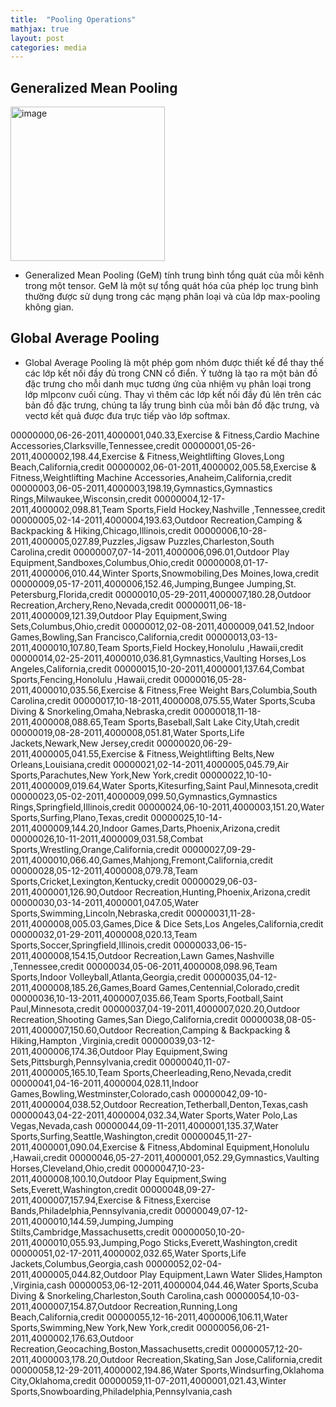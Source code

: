 ```yaml
---
title:  "Pooling Operations"
mathjax: true
layout: post
categories: media
---
```


## Generalized Mean Pooling
<img width="247" alt="image" src="https://github.com/NhiNguyen34/NhiNguyen34.github.io/assets/118429842/548316ea-dd19-40d4-96a1-f07db14ddfab">

* Generalized Mean Pooling (GeM) tính trung bình tổng quát của mỗi kênh trong một tensor. GeM là một sự tổng quát hóa của phép lọc trung bình thường được sử dụng trong các mạng phân loại và của lớp max-pooling không gian.
## Global Average Pooling
* Global Average Pooling là một phép gom nhóm được thiết kế để thay thế các lớp kết nối đầy đủ trong CNN cổ điển. Ý tưởng là tạo ra một bản đồ đặc trưng cho mỗi danh mục tương ứng của nhiệm vụ phân loại trong lớp mlpconv cuối cùng. Thay vì thêm các lớp kết nối đầy đủ lên trên các bản đồ đặc trưng, chúng ta lấy trung bình của mỗi bản đồ đặc trưng, và vectơ kết quả được đưa trực tiếp vào lớp softmax.


00000000,06-26-2011,4000001,040.33,Exercise & Fitness,Cardio Machine Accessories,Clarksville,Tennessee,credit
00000001,05-26-2011,4000002,198.44,Exercise & Fitness,Weightlifting Gloves,Long Beach,California,credit
00000002,06-01-2011,4000002,005.58,Exercise & Fitness,Weightlifting Machine Accessories,Anaheim,California,credit
00000003,06-05-2011,4000003,198.19,Gymnastics,Gymnastics Rings,Milwaukee,Wisconsin,credit
00000004,12-17-2011,4000002,098.81,Team Sports,Field Hockey,Nashville  ,Tennessee,credit
00000005,02-14-2011,4000004,193.63,Outdoor Recreation,Camping & Backpacking & Hiking,Chicago,Illinois,credit
00000006,10-28-2011,4000005,027.89,Puzzles,Jigsaw Puzzles,Charleston,South Carolina,credit
00000007,07-14-2011,4000006,096.01,Outdoor Play Equipment,Sandboxes,Columbus,Ohio,credit
00000008,01-17-2011,4000006,010.44,Winter Sports,Snowmobiling,Des Moines,Iowa,credit
00000009,05-17-2011,4000006,152.46,Jumping,Bungee Jumping,St. Petersburg,Florida,credit
00000010,05-29-2011,4000007,180.28,Outdoor Recreation,Archery,Reno,Nevada,credit
00000011,06-18-2011,4000009,121.39,Outdoor Play Equipment,Swing Sets,Columbus,Ohio,credit
00000012,02-08-2011,4000009,041.52,Indoor Games,Bowling,San Francisco,California,credit
00000013,03-13-2011,4000010,107.80,Team Sports,Field Hockey,Honolulu  ,Hawaii,credit
00000014,02-25-2011,4000010,036.81,Gymnastics,Vaulting Horses,Los Angeles,California,credit
00000015,10-20-2011,4000001,137.64,Combat Sports,Fencing,Honolulu  ,Hawaii,credit
00000016,05-28-2011,4000010,035.56,Exercise & Fitness,Free Weight Bars,Columbia,South Carolina,credit
00000017,10-18-2011,4000008,075.55,Water Sports,Scuba Diving & Snorkeling,Omaha,Nebraska,credit
00000018,11-18-2011,4000008,088.65,Team Sports,Baseball,Salt Lake City,Utah,credit
00000019,08-28-2011,4000008,051.81,Water Sports,Life Jackets,Newark,New Jersey,credit
00000020,06-29-2011,4000005,041.55,Exercise & Fitness,Weightlifting Belts,New Orleans,Louisiana,credit
00000021,02-14-2011,4000005,045.79,Air Sports,Parachutes,New York,New York,credit
00000022,10-10-2011,4000009,019.64,Water Sports,Kitesurfing,Saint Paul,Minnesota,credit
00000023,05-02-2011,4000009,099.50,Gymnastics,Gymnastics Rings,Springfield,Illinois,credit
00000024,06-10-2011,4000003,151.20,Water Sports,Surfing,Plano,Texas,credit
00000025,10-14-2011,4000009,144.20,Indoor Games,Darts,Phoenix,Arizona,credit
00000026,10-11-2011,4000009,031.58,Combat Sports,Wrestling,Orange,California,credit
00000027,09-29-2011,4000010,066.40,Games,Mahjong,Fremont,California,credit
00000028,05-12-2011,4000008,079.78,Team Sports,Cricket,Lexington,Kentucky,credit
00000029,06-03-2011,4000001,126.90,Outdoor Recreation,Hunting,Phoenix,Arizona,credit
00000030,03-14-2011,4000001,047.05,Water Sports,Swimming,Lincoln,Nebraska,credit
00000031,11-28-2011,4000008,005.03,Games,Dice & Dice Sets,Los Angeles,California,credit
00000032,01-29-2011,4000008,020.13,Team Sports,Soccer,Springfield,Illinois,credit
00000033,06-15-2011,4000008,154.15,Outdoor Recreation,Lawn Games,Nashville  ,Tennessee,credit
00000034,05-06-2011,4000008,098.96,Team Sports,Indoor Volleyball,Atlanta,Georgia,credit
00000035,04-12-2011,4000008,185.26,Games,Board Games,Centennial,Colorado,credit
00000036,10-13-2011,4000007,035.66,Team Sports,Football,Saint Paul,Minnesota,credit
00000037,04-19-2011,4000007,020.20,Outdoor Recreation,Shooting Games,San Diego,California,credit
00000038,08-05-2011,4000007,150.60,Outdoor Recreation,Camping & Backpacking & Hiking,Hampton  ,Virginia,credit
00000039,03-12-2011,4000006,174.36,Outdoor Play Equipment,Swing Sets,Pittsburgh,Pennsylvania,credit
00000040,11-07-2011,4000005,165.10,Team Sports,Cheerleading,Reno,Nevada,credit
00000041,04-16-2011,4000004,028.11,Indoor Games,Bowling,Westminster,Colorado,cash
00000042,09-10-2011,4000004,038.52,Outdoor Recreation,Tetherball,Denton,Texas,cash
00000043,04-22-2011,4000004,032.34,Water Sports,Water Polo,Las Vegas,Nevada,cash
00000044,09-11-2011,4000001,135.37,Water Sports,Surfing,Seattle,Washington,credit
00000045,11-27-2011,4000001,090.04,Exercise & Fitness,Abdominal Equipment,Honolulu  ,Hawaii,credit
00000046,05-27-2011,4000001,052.29,Gymnastics,Vaulting Horses,Cleveland,Ohio,credit
00000047,10-23-2011,4000008,100.10,Outdoor Play Equipment,Swing Sets,Everett,Washington,credit
00000048,09-27-2011,4000007,157.94,Exercise & Fitness,Exercise Bands,Philadelphia,Pennsylvania,credit
00000049,07-12-2011,4000010,144.59,Jumping,Jumping Stilts,Cambridge,Massachusetts,credit
00000050,10-20-2011,4000010,055.93,Jumping,Pogo Sticks,Everett,Washington,credit
00000051,02-17-2011,4000002,032.65,Water Sports,Life Jackets,Columbus,Georgia,cash
00000052,02-04-2011,4000005,044.82,Outdoor Play Equipment,Lawn Water Slides,Hampton  ,Virginia,cash
00000053,06-12-2011,4000004,044.46,Water Sports,Scuba Diving & Snorkeling,Charleston,South Carolina,cash
00000054,10-03-2011,4000007,154.87,Outdoor Recreation,Running,Long Beach,California,credit
00000055,12-16-2011,4000006,106.11,Water Sports,Swimming,New York,New York,credit
00000056,06-21-2011,4000002,176.63,Outdoor Recreation,Geocaching,Boston,Massachusetts,credit
00000057,12-20-2011,4000003,178.20,Outdoor Recreation,Skating,San Jose,California,credit
00000058,12-29-2011,4000002,194.86,Water Sports,Windsurfing,Oklahoma City,Oklahoma,credit
00000059,11-07-2011,4000001,021.43,Winter Sports,Snowboarding,Philadelphia,Pennsylvania,cash
